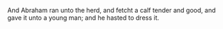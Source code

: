 And Abraham ran unto the herd, and fetcht a calf tender and good, and gave it unto a young man; and he hasted to dress it.
